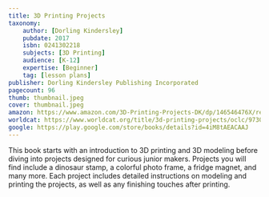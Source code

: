 ```yaml
---
title: 3D Printing Projects
taxonomy:
	author: [Dorling Kindersley]
	pubdate: 2017
	isbn: 0241302218
	subjects: [3D Printing]
	audience: [K-12]
	expertise: [Beginner]
	tag: [lesson plans]
publisher: Dorling Kindersley Publishing Incorporated
pagecount: 96
thumb: thumbnail.jpeg
cover: thumbnail.jpeg
amazon: https://www.amazon.com/3D-Printing-Projects-DK/dp/146546476X/ref=sr_1_1?keywords=3D+printing+projects+DK&qid=1575760202&sr=8-1
worldcat: https://www.worldcat.org/title/3d-printing-projects/oclc/973084037&referer=brief_results
google: https://play.google.com/store/books/details?id=4iM8tAEACAAJ
---
```

This book starts with an introduction to 3D printing and 3D modeling before diving into projects designed for curious junior makers.  Projects you will find include a dinosaur stamp, a colorful photo frame, a fridge magnet, and many more.  Each project includes detailed instructions on modeling and printing the projects, as well as any finishing touches after printing.